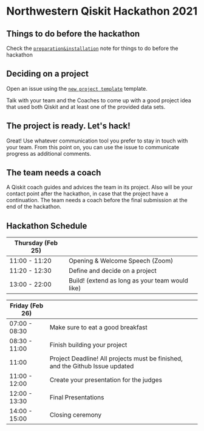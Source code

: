 # Northwestern Qiskit Hackathon 2021

## Things to do before the hackathon

Check the [`preparation&installation`](preparation%26installation.md) note for things to do before the hackathon

## Deciding on a project

Open an issue using the [`new project template`](https://github.com/qiskit-community/northwestern-hackathon/issues/new?assignees=&labels=members+wanted&template=new-project-template.md&title=Project+name) template. 

Talk with your team and the Coaches to come up with a good project idea that used both Qiskit and at least one of the provided data sets.

## The project is ready. Let's hack!

Great! Use whatever communication tool you prefer to stay in touch with your team. From this point on, you can use the issue to communicate progress as additional comments.

## The team needs a coach

A Qiskit coach guides and advices the team in its project.
Also will be your contact point after the hackathon, in case that the project have a continuation.
The team needs a coach before the final submission at the end of the hackathon.


## Hackathon Schedule
|  Thursday (Feb 25)|  |
| -------------- | --------------------------------- |
| 11:00 - 11:20 | Opening & Welcome Speech (Zoom)|
| 11:20 - 12:30 | Define and decide on a project|
| 13:00 - 22:00 | Build! (extend as long as your team would like)|


| Friday (Feb 26)|  |
| -------------- | --------------------------------- |
| 07:00 - 08:30 | Make sure to eat a good breakfast |
| 08:30 - 11:00 | Finish building your project |
| 11:00 | Project Deadline! All projects must be finished, and the Github Issue updated|
| 11:00 - 12:00 | Create your presentation for the judges |
| 12:00 - 13:30 | Final Presentations |
| 14:00 - 15:00 | Closing ceremony|


